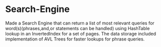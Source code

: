 # Search-Engine
Made a Search Engine that can return a list of most relevant queries for word(s)(phrases,and,or statements can be handled) using HashTable lookup in an InvertedIndex for a set of pages. The data storage included implementation of AVL Trees for faster lookups for phrase queries.
